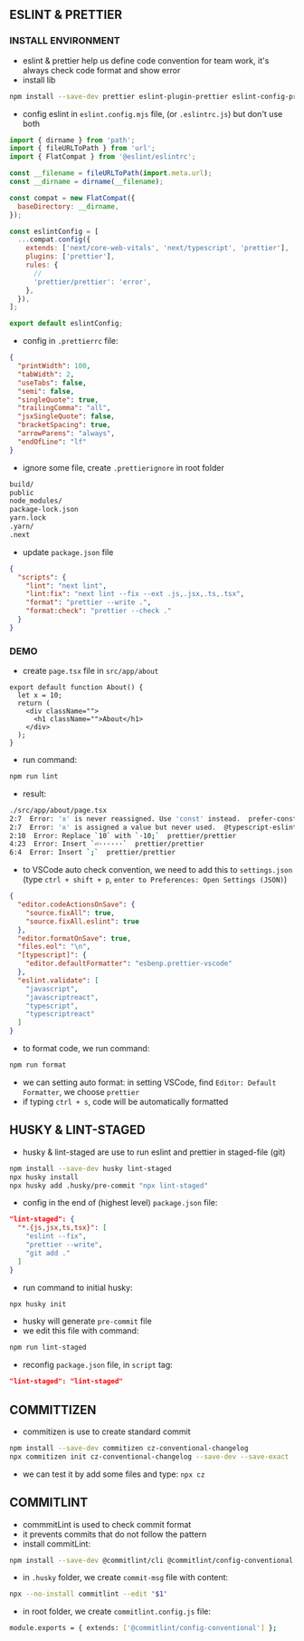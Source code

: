 ## ESLINT & PRETTIER

### INSTALL ENVIRONMENT

- eslint & prettier help us define code convention for team work, it's always check code format and show error
- install lib

```bash
npm install --save-dev prettier eslint-plugin-prettier eslint-config-prettier
```

- config eslint in `eslint.config.mjs` file, (or `.eslintrc.js`) but don't use both

```mjs
import { dirname } from 'path';
import { fileURLToPath } from 'url';
import { FlatCompat } from '@eslint/eslintrc';

const __filename = fileURLToPath(import.meta.url);
const __dirname = dirname(__filename);

const compat = new FlatCompat({
  baseDirectory: __dirname,
});

const eslintConfig = [
  ...compat.config({
    extends: ['next/core-web-vitals', 'next/typescript', 'prettier'],
    plugins: ['prettier'],
    rules: {
      //
      'prettier/prettier': 'error',
    },
  }),
];

export default eslintConfig;
```

- config in `.prettierrc` file:

```json
{
  "printWidth": 100,
  "tabWidth": 2,
  "useTabs": false,
  "semi": false,
  "singleQuote": true,
  "trailingComma": "all",
  "jsxSingleQuote": false,
  "bracketSpacing": true,
  "arrowParens": "always",
  "endOfLine": "lf"
}
```

- ignore some file, create `.prettierignore` in root folder

```bash
build/
public
node_modules/
package-lock.json
yarn.lock
.yarn/
.next
```

- update `package.json` file

```json
{
  "scripts": {
    "lint": "next lint",
    "lint:fix": "next lint --fix --ext .js,.jsx,.ts,.tsx",
    "format": "prettier --write .",
    "format:check": "prettier --check ."
  }
}
```

### DEMO

- create `page.tsx` file in `src/app/about`

```tsx
export default function About() {
  let x = 10;
  return (
    <div className="">
      <h1 className="">About</h1>
    </div>
  );
}
```

- run command:

```bash
npm run lint
```

- result:

```bash
./src/app/about/page.tsx
2:7  Error: 'x' is never reassigned. Use 'const' instead.  prefer-const
2:7  Error: 'x' is assigned a value but never used.  @typescript-eslint/no-unused-vars
2:10  Error: Replace `10` with `·10;`  prettier/prettier
4:23  Error: Insert `⏎······`  prettier/prettier
6:4  Error: Insert `;`  prettier/prettier
```

- to VSCode auto check convention, we need to add this to `settings.json` (type `ctrl + shift + p`, `enter to Preferences: Open Settings (JSON)`)

```json
{
  "editor.codeActionsOnSave": {
    "source.fixAll": true,
    "source.fixAll.eslint": true
  },
  "editor.formatOnSave": true,
  "files.eol": "\n",
  "[typescript]": {
    "editor.defaultFormatter": "esbenp.prettier-vscode"
  },
  "eslint.validate": [
    "javascript",
    "javascriptreact",
    "typescript",
    "typescriptreact"
  ]
}
```

- to format code, we run command:

```bash
npm run format
```

- we can setting auto format: in setting VSCode, find `Editor: Default Formatter`, we choose `prettier`
- if typing `ctrl + s`, code will be automatically formatted

## HUSKY & LINT-STAGED

- husky & lint-staged are use to run eslint and prettier in staged-file (git)

```bash
npm install --save-dev husky lint-staged
npx husky install
npx husky add .husky/pre-commit "npx lint-staged"
```

- config in the end of (highest level) `package.json` file:

```json
"lint-staged": {
  "*.{js,jsx,ts,tsx}": [
    "eslint --fix",
    "prettier --write",
    "git add ."
  ]
}
```

- run command to initial husky:

```bash
npx husky init
```

- husky will generate `pre-commit` file
- we edit this file with command:

```bash
npm run lint-staged
```

- reconfig `package.json` file, in `script` tag:

```json
"lint-staged": "lint-staged"
```

## COMMITTIZEN

- commitizen is use to create standard commit

```bash
npm install --save-dev commitizen cz-conventional-changelog
npx commitizen init cz-conventional-changelog --save-dev --save-exact
```

- we can test it by add some files and type: `npx cz`

## COMMITLINT

- commmitLint is used to check commit format
- it prevents commits that do not follow the pattern
- install commitLint:

```bash
npm install --save-dev @commitlint/cli @commitlint/config-conventional
```

- in `.husky` folder, we create `commit-msg` file with content:

```bash
npx --no-install commitlint --edit "$1"
```

- in root folder, we create `commitlint.config.js` file:

```bash
module.exports = { extends: ['@commitlint/config-conventional'] };
```
